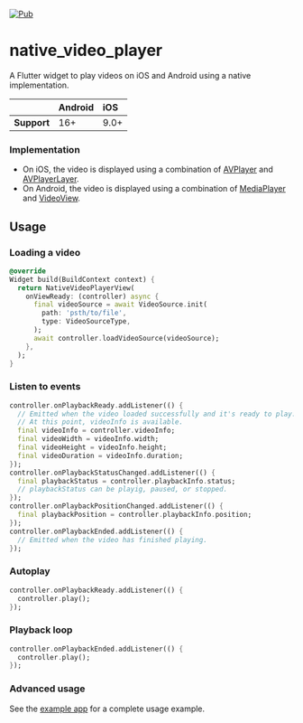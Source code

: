 [![Pub](https://img.shields.io/pub/v/native_video_player)](https://pub.dev/packages/native_video_player)

# native_video_player

A Flutter widget to play videos on iOS and Android using a native implementation.

|             | Android | iOS  |
|:------------|:--------|:-----|
| **Support** | 16+     | 9.0+ |

### Implementation

- On iOS, the video is displayed using a combination
  of [AVPlayer](https://developer.apple.com/documentation/avfoundation/avplayer)
  and [AVPlayerLayer](https://developer.apple.com/documentation/avfoundation/avplayerlayer).
- On Android, the video is displayed using a combination
  of [MediaPlayer](https://developer.android.com/guide/topics/media/mediaplayer)
  and [VideoView](https://developer.android.com/reference/android/widget/VideoView).

## Usage

### Loading a video

```dart
@override
Widget build(BuildContext context) {
  return NativeVideoPlayerView(
    onViewReady: (controller) async {
      final videoSource = await VideoSource.init(
        path: 'psth/to/file',
        type: VideoSourceType,
      );
      await controller.loadVideoSource(videoSource);
    },
  );
}
```

### Listen to events

```dart
controller.onPlaybackReady.addListener(() {
  // Emitted when the video loaded successfully and it's ready to play.
  // At this point, videoInfo is available.
  final videoInfo = controller.videoInfo;
  final videoWidth = videoInfo.width;
  final videoHeight = videoInfo.height;
  final videoDuration = videoInfo.duration;
});
controller.onPlaybackStatusChanged.addListener(() {
  final playbackStatus = controller.playbackInfo.status;
  // playbackStatus can be playig, paused, or stopped. 
});
controller.onPlaybackPositionChanged.addListener(() {
  final playbackPosition = controller.playbackInfo.position;
});
controller.onPlaybackEnded.addListener(() {
  // Emitted when the video has finished playing.
});
```

### Autoplay

```dart
controller.onPlaybackReady.addListener(() {
  controller.play();
});
```

### Playback loop

```dart
controller.onPlaybackEnded.addListener(() {
  controller.play();
});
```

### Advanced usage

See the [example app](https://github.com/albemala/native_video_player/tree/main/example) for a complete usage example.

